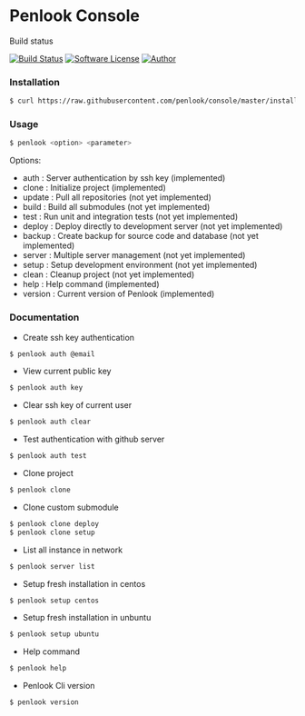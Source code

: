 # Penlook Console

Build status

[![Build Status](https://travis-ci.org/penlook/service.svg?branch=master)](https://travis-ci.org/penlook/service) [![Software License](https://img.shields.io/badge/license-MIT-blue.svg?style=flat)](LICENSE.md) [![Author](http://img.shields.io/badge/author-penlook-red.svg?style=flat)](https://github.com/penlook)

### Installation
```bash
$ curl https://raw.githubusercontent.com/penlook/console/master/install.sh | bash
```

### Usage

```bash
$ penlook <option> <parameter>
```

Options:

+ auth    : Server authentication by ssh key (implemented)
+ clone   : Initialize project (implemented)
+ update  : Pull all repositories (not yet implemented)
+ build   : Build all submodules  (not yet implemented)
+ test    : Run unit and integration tests (not yet implemented)
+ deploy  : Deploy directly to development server (not yet implemented)
+ backup  : Create backup for source code and database (not yet implemented)
+ server  : Multiple server management (not yet implemented)
+ setup   : Setup development environment (not yet implemented)
+ clean   : Cleanup project (not yet implemented)
+ help    : Help command (implemented)
+ version : Current version of Penlook (implemented)

### Documentation

+ Create ssh key authentication
```bash
$ penlook auth @email
```

+ View current public key
```bash
$ penlook auth key
```

+ Clear ssh key of current user
```bash
$ penlook auth clear
```

+ Test authentication with github server
```bash
$ penlook auth test
```

+ Clone project
```bash
$ penlook clone
```

+ Clone custom submodule
```bash
$ penlook clone deploy
$ penlook clone setup
```

+ List all instance in network
```bash
$ penlook server list
```

+ Setup fresh installation in centos
```bash
$ penlook setup centos
```

+ Setup fresh installation in unbuntu
```bash
$ penlook setup ubuntu
```

+ Help command
```bash
$ penlook help
```

+ Penlook Cli version
```bash
$ penlook version
```

